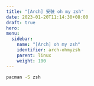 ```yaml
---
title: "[Arch] 安裝 oh my zsh"
date: 2023-01-20T11:14:30+08:00
draft: true
hero: 
menu:
  sidebar:
    name: "[Arch] oh my zsh"
    identifier: arch-ohmyzsh
    parent: linux
    weight: 100
---
```

```bash
pacman -S zsh
```